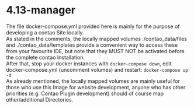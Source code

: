 # 4.13-manager
The file docker-compose.yml provided here is mainly for the purpose of developing a contao Site locally.  
As stated in the comments, the locally mapped volumes ./contao_data/files and ./contao_data/templates
provide a convenient way to access these from your favourite IDE, but note that they MUST NOT be activated
before the complete contao Installation.    
After that, stop your docker instances with `docker-compose down`, edit docker-compose.yml (uncomment volumes)
and restart: `docker-compose up -d`  
As already mentioned, the locally mapped volumes are mainly useful for those who use this Image for website development, anyone who has other priorities (e.g. Contao Plugin development) should of course map other/additional Directories.  
